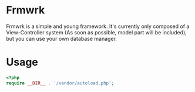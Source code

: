Frmwrk
======

Frmwrk is a simple and young framework. It's currently only composed of a View-Controller system (As soon as possible, model part will be included), but you can use your own database manager.

Usage
=====

```php
<?php
require __DIR__ . '/vendor/autoload.php';

```